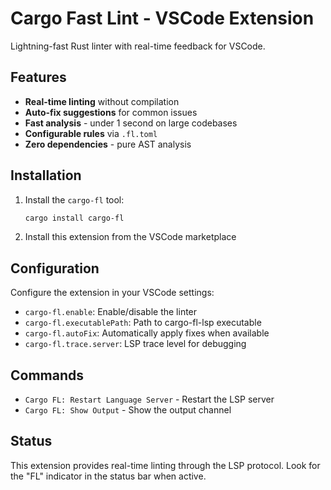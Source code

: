 # Cargo Fast Lint - VSCode Extension

Lightning-fast Rust linter with real-time feedback for VSCode.

## Features

- **Real-time linting** without compilation
- **Auto-fix suggestions** for common issues  
- **Fast analysis** - under 1 second on large codebases
- **Configurable rules** via `.fl.toml`
- **Zero dependencies** - pure AST analysis

## Installation

1. Install the `cargo-fl` tool:
   ```bash
   cargo install cargo-fl
   ```

2. Install this extension from the VSCode marketplace

## Configuration

Configure the extension in your VSCode settings:

- `cargo-fl.enable`: Enable/disable the linter
- `cargo-fl.executablePath`: Path to cargo-fl-lsp executable  
- `cargo-fl.autoFix`: Automatically apply fixes when available
- `cargo-fl.trace.server`: LSP trace level for debugging

## Commands

- `Cargo FL: Restart Language Server` - Restart the LSP server
- `Cargo FL: Show Output` - Show the output channel

## Status

This extension provides real-time linting through the LSP protocol. Look for the "FL" indicator in the status bar when active.